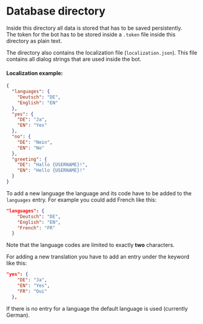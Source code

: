 # Database directory

Inside this directory all data is stored that has to be saved persistently.\
The token for the bot has to be stored inside a ``.token`` file inside this directory
as plain text.

The directory also contains the localization file (``localization.json``).
This file contains all dialog strings that are used inside the bot.

#### Localization example:

```json
{
  "languages": {
    "Deutsch": "DE",
    "English": "EN"
  },
  "yes": {
    "DE": "Ja",
    "EN": "Yes"
  },
  "no": {
    "DE": "Nein",
    "EN": "No"
  },
  "greeting": {
    "DE": "Hallo {USERNAME}!",
    "EN": "Hello {USERNAME}!"
  }
}
```

To add a new language the language and its code have to be added to the ``languages`` entry.
For example you could add French like this:
```json
"languages": {
    "Deutsch": "DE",
    "English": "EN",
    "French": "FR"
  }
```

Note that the language codes are limited to exactly **two** characters.

For adding a new translation you have to add an entry under the keyword like this:
```json
"yes": {
    "DE": "Ja",
    "EN": "Yes",
    "FR": "Oui"
  },
```

If there is no entry for a language the default language is used (currently German).